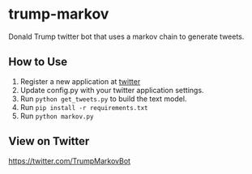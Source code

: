# trump-markov

Donald Trump twitter bot that uses a markov chain to generate tweets.

## How to Use

1. Register a new application at [twitter](https://dev.twitter.com)
2. Update config.py with your twitter application settings.
3. Run ```python get_tweets.py``` to build the text model.
3. Run ```pip install -r requirements.txt```
4. Run ```python markov.py```

## View on Twitter

https://twitter.com/TrumpMarkovBot
